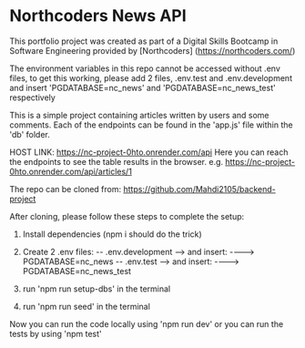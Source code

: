 # Northcoders News API

This portfolio project was created as part of a Digital Skills
Bootcamp in Software Engineering provided by [Northcoders]
(https://northcoders.com/)

The environment variables in this repo cannot be accessed without
.env files, to get this working, please add 2 files, .env.test and
.env.development and insert 'PGDATABASE=nc_news' and
'PGDATABASE=nc_news_test' respectively

This is a simple project containing articles written by users and
some comments. Each of the endpoints can be found in the 'app.js'
file within the 'db' folder.

HOST LINK: https://nc-project-0hto.onrender.com/api
Here you can reach the endpoints to see the table results in the
browser. e.g. https://nc-project-0hto.onrender.com/api/articles/1

The repo can be cloned from:
https://github.com/Mahdi2105/backend-project

After cloning, please follow these steps to complete the setup:

1. Install dependencies (npm i should do the trick)

2. Create 2 .env files:
   -- .env.development --> and insert:
   ----> PGDATABASE=nc_news
   -- .env.test --> and insert:
   ----> PGDATABASE=nc_news_test

3. run 'npm run setup-dbs' in the terminal

4. run 'npm run seed' in the terminal

Now you can run the code locally using 'npm run dev' or you can
run the tests by using 'npm test'
